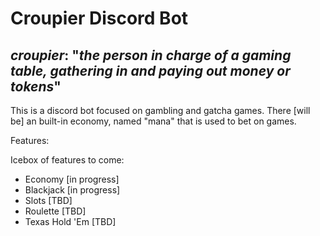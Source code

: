 # Croupier Discord Bot
*_croupier_*: "_the person in charge of a gaming table, gathering in and paying out money or tokens_"
---

This is a discord bot focused on gambling and gatcha games. There [will be] an built-in economy, named "mana" that is used to bet on games.

Features:


Icebox of features to come:
- Economy [in progress]
- Blackjack [in progress]
- Slots [TBD]
- Roulette [TBD]
- Texas Hold 'Em [TBD]


